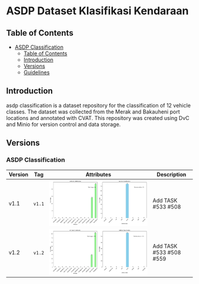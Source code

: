# ASDP Dataset Klasifikasi Kendaraan

## Table of Contents

- [ASDP Classification](#asdp-classification)
  - [Table of Contents](#table-of-contents)
  - [Introduction](#introduction)
  - [Versions](#versions)
  - [Guidelines](#guidelines)

## Introduction

asdp classification is a dataset repository for the classification of 12 vehicle classes. The dataset was collected from the Merak and Bakauheni port locations and annotated with CVAT. This repository was created using DvC and Minio for version control and data storage.

## Versions

### ASDP Classification

| Version | Tag    | Attributes                          | Description             |
| ------- | ------ | ----------------------------------- | ----------------------- |
| v1.1    | `v1.1` | ![image](./assets/vehicle-v1.1.jpg) | Add TASK #533 #508      |
| v1.2    | `v1.2` | ![image](./assets/vehicle-v1.2.jpg) | Add TASK #533 #508 #559 |
